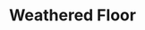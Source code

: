 ---
templateKey: blog-post
featuredpost: false
featuredimage: /assets/Weathered_Floor.png
title: Weathered Floor
description: Decor
testfield: 662
---